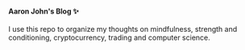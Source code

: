 #### Aaron John's Blog ✨

I use this repo to organize my thoughts on mindfulness, strength and conditioning, cryptocurrency, trading and computer science.
